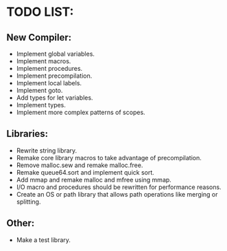 # TODO LIST:

## New Compiler:

- Implement global variables.
- Implement macros.
- Implement procedures.
- Implement precompilation.
- Implement local labels.
- Implement goto.
- Add types for let variables.
- Implement types.
- Implement more complex patterns of scopes.

## Libraries:

- Rewrite string library.
- Remake core library macros to take advantage of precompilation.
- Remove malloc.sew and remake malloc.free.
- Remake queue64.sort and implement quick sort.
- Add mmap and remake malloc and mfree using mmap.
- I/O macro and procedures should be rewritten for performance reasons.
- Create an OS or path library that allows path operations like merging or splitting.

## Other:

- Make a test library.